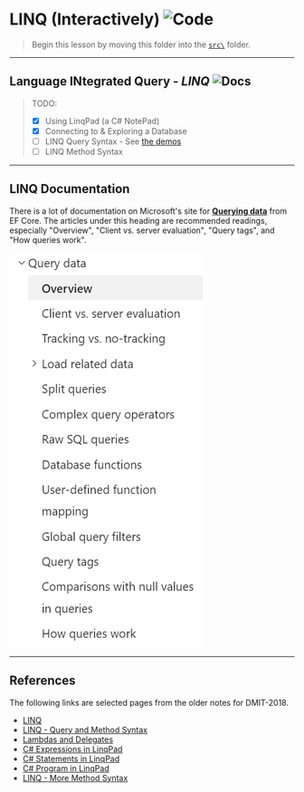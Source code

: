# LINQ (Interactively) ![Code](https://img.shields.io/badge/Code%20Status-Demo-blueviolet?logo=Visual%20Studio%20Code&labelColor=indigo)

> Begin this lesson by moving this folder into the [`src\`](../../src/) folder.

----

## **L**anguage **IN**tegrated **Q**uery - *LINQ* ![Docs](https://img.shields.io/badge/Documentation%20Status-~10%25%20Minimal%20Outline-lightgrey?logo=Read%20the%20Docs)

> TODO:
> 
> - [x] Using LinqPad (a C# NotePad)
> - [x] Connecting to & Exploring a Database
> - [ ] LINQ Query Syntax - See [the demos](./Linq-QuerySyntax)
> - [ ] LINQ Method Syntax


----

## LINQ Documentation

There is a lot of documentation on Microsoft's site for [**Querying data**](https://docs.microsoft.com/en-us/ef/core/querying/) from EF Core. The articles under this heading are recommended readings, especially "Overview", "Client vs. server evaluation", "Query tags", and "How queries work".

![Querying Data](./images/EFCoreQueryData.png)

----

## References

The following links are selected pages from the older notes for DMIT-2018.

- [LINQ](https://dmit-2018.github.io/topics/linq/)
- [LINQ - Query and Method Syntax](https://dmit-2018.github.io/demos/eRestaurant/linq/#exploring-the-erestaurant-database)
- [Lambdas and Delegates](https://dmit-2018.github.io/topics/linq/lambda.html)
- [C# Expressions in LinqPad](https://dmit-2018.github.io/demos/Northwind/linq/LinqPad/expressions.html)
- [C# Statements in LinqPad](https://dmit-2018.github.io/demos/Northwind/linq/LinqPad/statements.html)
- [C# Program in LinqPad](https://dmit-2018.github.io/demos/Northwind/linq/LinqPad/program.html)
- [LINQ - More Method Syntax](https://dmit-2018.github.io/demos/eRestaurant/linq/extensions.html#exploring-the-erestaurant-database)
